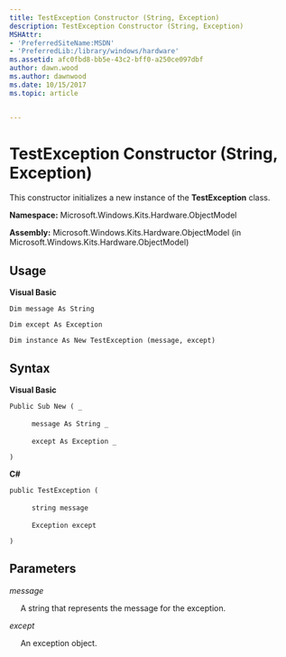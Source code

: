 ```yaml
---
title: TestException Constructor (String, Exception)
description: TestException Constructor (String, Exception)
MSHAttr:
- 'PreferredSiteName:MSDN'
- 'PreferredLib:/library/windows/hardware'
ms.assetid: afc0fbd8-bb5e-43c2-bff0-a250ce097dbf
author: dawn.wood
ms.author: dawnwood
ms.date: 10/15/2017
ms.topic: article


---
```


# TestException Constructor (String, Exception)


This constructor initializes a new instance of the **TestException** class.

**Namespace:** Microsoft.Windows.Kits.Hardware.ObjectModel

**Assembly:** Microsoft.Windows.Kits.Hardware.ObjectModel (in Microsoft.Windows.Kits.Hardware.ObjectModel)

## <span id="Usage"></span><span id="usage"></span><span id="USAGE"></span>Usage


**Visual Basic**

`Dim message As String`

`Dim except As Exception`

`Dim instance As New TestException (message, except)`

## <span id="Syntax"></span><span id="syntax"></span><span id="SYNTAX"></span>Syntax


**Visual Basic**

`Public Sub New ( _`

          `message As String _`

          `except As Exception _`

`)`

**C#**

`public TestException (`

          `string message`

          `Exception except`

`)`

## <span id="Parameters"></span><span id="parameters"></span><span id="PARAMETERS"></span>Parameters


*message*

     A string that represents the message for the exception.

*except*

     An exception object.

 

 







